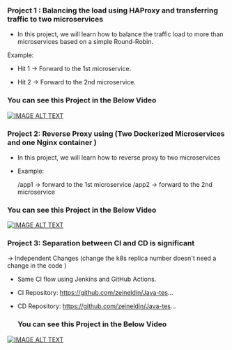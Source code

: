 ### Project 1 : Balancing the load using HAProxy and transferring traffic to two microservices

- In this project, we will learn how to balance the traffic load to more than microservices based on a simple Round-Robin.

Example:

  * Hit 1  → Forward to the 1st microservice.
 
  * Hit 2 →  Forward to the 2nd microservice.


### You can see this Project in the Below Video
[![IMAGE ALT TEXT](http://img.youtube.com/vi/tPjTk6381G8/0.jpg)](http://www.youtube.com/watch?v=tPjTk6381G8 " Project:1  DevOps Project using HA Proxy Load-Balancer")
### Project 2: Reverse Proxy using (Two Dockerized Microservices and one Nginx container )

 - In this project, we will learn how to reverse proxy to two microservices 

 - Example: 

   /app1  → forward to the 1st microservice
   /app2 → forward to the 2nd microservice
 
### You can see this Project in the Below Video
[![IMAGE ALT TEXT](http://img.youtube.com/vi/1gSKz7-ZaL8/0.jpg)](http://www.youtube.com/watch?v=1gSKz7-ZaL8 "Project:2 Reverse Proxy using Two Dockerized Microservices and one Nginx container ")


### Project 3: Separation between CI and CD is significant 

-> Independent Changes (change the k8s replica number doesn't need a change in the code ) 
 
* Same CI flow using Jenkins and GitHub Actions. 
* CI Repository: https://github.com/zeineldin/Java-tes...
* CD Repository: https://github.com/zeineldin/Java-tes...

  ### You can see this Project in the Below Video

[![IMAGE ALT TEXT](http://img.youtube.com/vi/0VHriqMjdlk/0.jpg)](http://www.youtube.com/watch?v=0VHriqMjdlk "Project:3 Separation between CI and CD is significant using Github-Jenkins-Docker-ArgoCD-K8s ")


